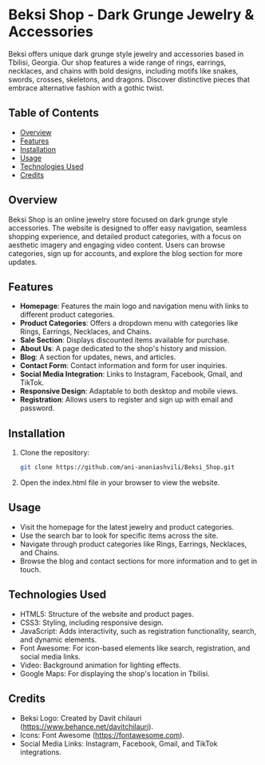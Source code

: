 # Beksi Shop - Dark Grunge Jewelry & Accessories

Beksi offers unique dark grunge style jewelry and accessories based in Tbilisi, Georgia. Our shop features a wide range of rings, earrings, necklaces, and chains with bold designs, including motifs like snakes, swords, crosses, skeletons, and dragons. Discover distinctive pieces that embrace alternative fashion with a gothic twist.

## Table of Contents

- [Overview](#overview)
- [Features](#features)
- [Installation](#installation)
- [Usage](#usage)
- [Technologies Used](#technologies-used)
- [Credits](#credits)

## Overview

Beksi Shop is an online jewelry store focused on dark grunge style accessories. The website is designed to offer easy navigation, seamless shopping experience, and detailed product categories, with a focus on aesthetic imagery and engaging video content. Users can browse categories, sign up for accounts, and explore the blog section for more updates.

## Features

- **Homepage**: Features the main logo and navigation menu with links to different product categories.
- **Product Categories**: Offers a dropdown menu with categories like Rings, Earrings, Necklaces, and Chains.
- **Sale Section**: Displays discounted items available for purchase.
- **About Us**: A page dedicated to the shop's history and mission.
- **Blog**: A section for updates, news, and articles.
- **Contact Form**: Contact information and form for user inquiries.
- **Social Media Integration**: Links to Instagram, Facebook, Gmail, and TikTok.
- **Responsive Design**: Adaptable to both desktop and mobile views.
- **Registration**: Allows users to register and sign up with email and password.

## Installation

1. Clone the repository:
   ```bash
   git clone https://github.com/ani-ananiashvili/Beksi_Shop.git

2. Open the index.html file in your browser to view the website.

## Usage

- Visit the homepage for the latest jewelry and product categories.
- Use the search bar to look for specific items across the site.
- Navigate through product categories like Rings, Earrings, Necklaces, and Chains.
- Browse the blog and contact sections for more information and to get in touch.

## Technologies Used

- HTML5: Structure of the website and product pages.
- CSS3: Styling, including responsive design.
- JavaScript: Adds interactivity, such as registration functionality, search, and dynamic elements.
- Font Awesome: For icon-based elements like search, registration, and social media links.
- Video: Background animation for lighting effects.
- Google Maps: For displaying the shop's location in Tbilisi.

## Credits

- Beksi Logo: Created by Davit chilauri (https://www.behance.net/davitchilauri).
- Icons: Font Awesome (https://fontawesome.com).
- Social Media Links: Instagram, Facebook, Gmail, and TikTok integrations.
